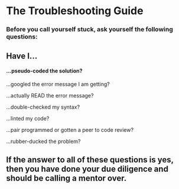 # The Troubleshooting Guide

### Before you call yourself stuck, ask yourself the following questions:

## Have I...

#### ...pseudo-coded the solution?

...googled the error message I am getting?

...actually READ the error message?

...double-checked my syntax?

...linted my code?

...pair programmed or gotten a peer to code review?

...rubber-ducked the problem?

## If the answer to all of these questions is yes, then you have done your due diligence and should be calling a mentor over.
